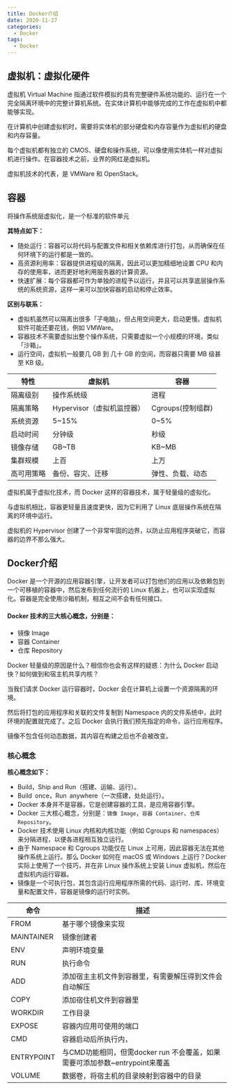```yaml
---
title: Docker介绍
date: 2020-11-27
categories:
  - Docker
tags:
  - Docker
---
```


## **虚拟机：虚拟化硬件**

虚拟机 Virtual Machine 指通过软件模拟的具有完整硬件系统功能的、运行在一个完全隔离环境中的完整计算机系统。在实体计算机中能够完成的工作在虚拟机中都能够实现。

在计算机中创建虚拟机时，需要将实体机的部分硬盘和内存容量作为虚拟机的硬盘和内存容量。

每个虚拟机都有独立的 CMOS、硬盘和操作系统，可以像使用实体机一样对虚拟机进行操作。在容器技术之前，业界的网红是虚拟机。

虚拟机技术的代表，是 VMWare 和 OpenStack。

## **容器**

将操作系统层虚拟化，是一个标准的软件单元

**其特点如下：**

- 随处运行：容器可以将代码与配置文件和相关依赖库进行打包，从而确保在任何环境下的运行都是一致的。
- 高资源利用率：容器提供进程级的隔离，因此可以更加精细地设置 CPU 和内存的使用率，进而更好地利用服务器的计算资源。
- 快速扩展：每个容器都可作为单独的进程予以运行，并且可以共享底层操作系统的系统资源，这样一来可以加快容器的启动和停止效率。

**区别与联系：**

- 虚拟机虽然可以隔离出很多「子电脑」，但占用空间更大，启动更慢。虚拟机软件可能还要花钱，例如 VMWare。
- 容器技术不需要虚拟出整个操作系统，只需要虚拟一个小规模的环境，类似「沙箱」。
- 运行空间，虚拟机一般要几 GB 到 几十 GB 的空间，而容器只需要 MB 级甚至 KB 级。

| 特性       | 虚拟机                     | 容器              |
| ---------- | -------------------------- | ----------------- |
| 隔离级别   | 操作系统级                 | 进程              |
| 隔离策略   | Hypervisor（虚拟机监控器） | Cgroups(控制组群) |
| 系统资源   | 5~15%                      | 0~5%              |
| 启动时间   | 分钟级                     | 秒级              |
| 镜像存储   | GB~TB                      | KB~MB             |
| 集群规模   | 上百                       | 上万              |
| 高可用策略 | 备份、容灾、迁移           | 弹性、负载、动态  |

虚拟机属于虚拟化技术，而 Docker 这样的容器技术，属于轻量级的虚拟化。

与虚拟机相比，容器更轻量且速度更快，因为它利用了 Linux 底层操作系统在隔离的环境中运行。

虚拟机的 Hypervisor 创建了一个非常牢固的边界，以防止应用程序突破它，而容器的边界不那么强大。

## Docker介绍

Docker 是一个开源的应用容器引擎，让开发者可以打包他们的应用以及依赖包到一个可移植的容器中，然后发布到任何流行的 Linux 机器上，也可以实现虚拟化。容器是完全使用沙箱机制，相互之间不会有任何接口。

#### Docker 技术的三大核心概念，分别是：

- 镜像 Image
- 容器 Container
- 仓库 Repository

Docker 轻量级的原因是什么？相信你也会有这样的疑惑：为什么 Docker 启动快？如何做到和宿主机共享内核？

当我们请求 Docker 运行容器时，Docker 会在计算机上设置一个资源隔离的环境。

然后将打包的应用程序和关联的文件复制到 Namespace 内的文件系统中，此时环境的配置就完成了。之后 Docker 会执行我们预先指定的命令，运行应用程序。

镜像不包含任何动态数据，其内容在构建之后也不会被改变。

### **核心概念**

**核心概念如下：**

- Build，Ship and Run（搭建、运输、运行）。
- Build once，Run anywhere（一次搭建，处处运行）。
- Docker 本身并不是容器，它是创建容器的工具，是应用容器引擎。
- Docker 三大核心概念，分别是：`镜像 Image`，`容器 Container`、`仓库 Repository`。
- Docker 技术使用 Linux 内核和内核功能（例如 Cgroups 和 namespaces）来分隔进程，以便各进程相互独立运行。
- 由于 Namespace 和 Cgroups 功能仅在 Linux 上可用，因此容器无法在其他操作系统上运行。那么 Docker 如何在 macOS 或 Windows 上运行？Docker 实际上使用了一个技巧，并在非 Linux 操作系统上安装 Linux 虚拟机，然后在虚拟机内运行容器。
- 镜像是一个可执行包，其包含运行应用程序所需的代码、运行时、库、环境变量和配置文件，容器是镜像的运行时实例。

| 命令       | 描述                                                         |
| ---------- | ------------------------------------------------------------ |
| FROM       | 基于哪个镜像来实现                                           |
| MAINTAINER | 镜像创建者                                                   |
| ENV        | 声明环境变量                                                 |
| RUN        | 执行命令                                                     |
| ADD        | 添加宿主主机文件到容器里，有需要解压得到文件会自动解压       |
| COPY       | 添加宿住机文件到容器里                                       |
| WORKDIR    | 工作目录                                                     |
| EXPOSE     | 容器内应用可使用的端口                                       |
| CMD        | 容器启动后所执行内，                                         |
| ENTRYPOINT | 与CMD功能相同，但需docker run 不会覆盖，如果需要可添加参数~entrypoint来覆盖 |
| VOLUME     | 数据卷，将宿主机的目录映射到容器中的目录                     |

